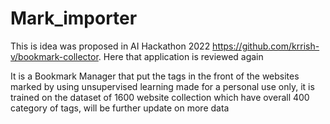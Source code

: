 # Mark_importer

This is idea was proposed in AI Hackathon 2022 https://github.com/krrish-v/bookmark-collector. Here that application is reviewed again

It is a Bookmark Manager that put the tags in the front of the websites marked by using unsupervised learning made for a personal use only, it is trained on the dataset of 1600 website collection which have overall 400 category of tags, will be further update on more data


